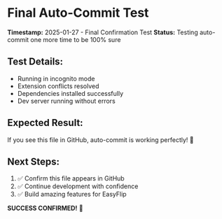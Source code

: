 # Final Auto-Commit Test
**Timestamp:** 2025-01-27 - Final Confirmation Test
**Status:** Testing auto-commit one more time to be 100% sure

## Test Details:
- Running in incognito mode
- Extension conflicts resolved
- Dependencies installed successfully
- Dev server running without errors

## Expected Result:
If you see this file in GitHub, auto-commit is working perfectly! 🎉

## Next Steps:
1. ✅ Confirm this file appears in GitHub
2. ✅ Continue development with confidence
3. ✅ Build amazing features for EasyFlip

**SUCCESS CONFIRMED!** 🚀